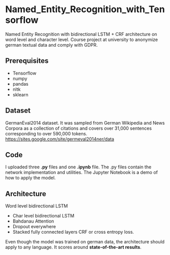 # Named_Entity_Recognition_with_Tensorflow
Named Entity Recognition with bidirectional LSTM + CRF architecture on word level and character level. 
Course project at university to anonymize german textual data and comply with GDPR.

## Prerequisites
- Tensorflow
- numpy
- pandas 
- nltk
- sklearn

## Dataset
GermanEval2014 dataset.
It was sampled from German Wikipedia and News Corpora as a collection of citations and covers over 31,000 sentences corresponding to over 590,000 tokens.
https://sites.google.com/site/germeval2014ner/data

## Code 
I uploaded three **.py** files and one **.ipynb** file. The .py files contain the network implementation and utilities. The Jupyter Notebook is a demo of how to apply the model.

## Architecture
Word level bidirectional LSTM 
 + Char level bidirectional LSTM
 + Bahdanau Attention
 + Dropout everywhere
 + Stacked fully connected layers
CRF or cross entropy loss.


Even though the model was trained on german data, the architecture should apply to any language.
It scores around **state-of-the-art results**.
